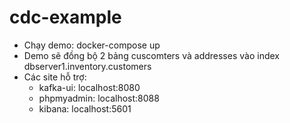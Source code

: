 # cdc-example

- Chạy demo: docker-compose up
- Demo sẽ đồng bộ 2 bảng cuscomters và addresses vào index dbserver1.inventory.customers
- Các site hỗ trợ:
  + kafka-ui: localhost:8080
  + phpmyadmin: localhost:8088
  + kibana: localhost:5601

